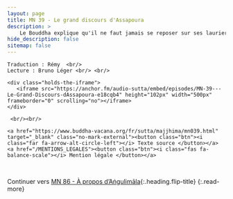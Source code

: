 ```yaml
---
layout: page
title: MN 39 - Le grand discours d'Assapoura
description: > 
    Le Bouddha explique qu'il ne faut jamais se reposer sur ses lauriers tant qu'on n'est pas devenu un arahant, avec un exposé de la voie graduelle. (42 min)
hide_description: false
sitemap: false
---
```



<div class="center">

    Traduction : Rémy  <br/>
    Lecture : Bruno Léger <br/> <br/>

    <div class="holds-the-iframe">
       <iframe src="https://anchor.fm/audio-sutta/embed/episodes/MN-39---Le-Grand-Discours-dAssapoura-e18cqb4" height="102px" width="500px" frameborder="0" scrolling="no"></iframe>
    </div>
   
     <br/><br/>

    <a href="https://www.buddha-vacana.org/fr/sutta/majjhima/mn039.html" target="_blank" class="no-mark-external"><button class="btn"><i class="far fa-arrow-alt-circle-left"></i> Texte source </button></a>
    <a href="/MENTIONS_LEGALES"><button class="btn"><i class="fas fa-balance-scale"></i> Mention légale </button></a>

</div>

&nbsp;

Continuer vers [MN 86 - À propos d’Aṅgulimāla](/MN86.md){:.heading.flip-title}
{:.read-more}
